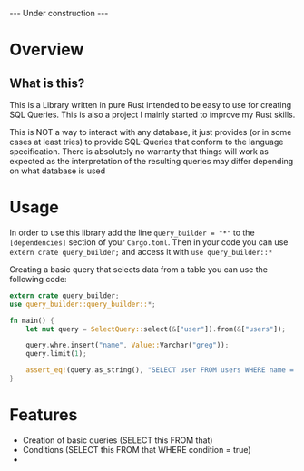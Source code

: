 --- Under construction ---

# Overview
## What is this?
This is a Library written in pure Rust intended to be easy to use for creating SQL Queries.
This is also a project I mainly started to improve my Rust skills.

This is NOT a way to interact with any database, it just provides (or in some cases at least tries)
to provide SQL-Queries that conform to the language specification.
There is absolutely no warranty that things will work as expected as the interpretation
of the resulting queries may differ depending on what database is used


# Usage
In order to use this library add the line `query_builder = "*"` to the `[dependencies]` section of your `Cargo.toml`.
Then in your code you can use `extern crate query_builder;` and access it with `use query_builder::*`

Creating a basic query that selects data from a table you can use the following code:
```rust
extern crate query_builder;
use query_builder::query_builder::*;

fn main() {
    let mut query = SelectQuery::select(&["user"]).from(&["users"]);

    query.whre.insert("name", Value::Varchar("greg"));
    query.limit(1);

    assert_eq!(query.as_string(), "SELECT user FROM users WHERE name = 'greg' LIMIT 1");
}
```


# Features
 - Creation of basic queries (SELECT this FROM that)
 - Conditions (SELECT this FROM that WHERE condition = true)
 - 